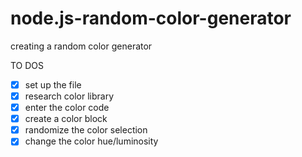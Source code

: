 # node.js-random-color-generator

creating a random color generator

TO DOS

- [x] set up the file
- [x] research color library
- [x] enter the color code
- [x] create a color block
- [x] randomize the color selection
- [x] change the color hue/luminosity
